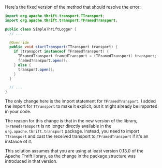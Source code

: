 Here's the fixed version of the method that should resolve the error:

```java
import org.apache.thrift.transport.TTransport;
import org.apache.thrift.transport.TFramedTransport;

public class SimpleThriftLogger {
  // ...

  @Override
  public void startTransport(TTransport transport) {
    if (transport instanceof TFramedTransport) {
      TFramedTransport framedTransport = (TFramedTransport) transport;
      framedTransport.open();
    } else {
      transport.open();
    }
  }

  // ...
}
```

The only change here is the import statement for `TFramedTransport`. I added the import for `TTransport` to make it explicit, but it might already be imported in your code.

The reason for this change is that in the new version of the library, `TFramedTransport` is no longer directly available in the `org.apache.thrift.transport` package. Instead, you need to import `TTransport` and cast the received transport to `TFramedTransport` if it's an instance of it.

This solution assumes that you are using at least version 0.13.0 of the Apache Thrift library, as the change in the package structure was introduced in that version.